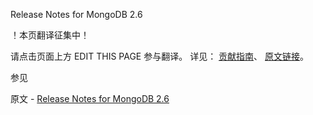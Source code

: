  Release Notes for MongoDB 2.6

 ！本页翻译征集中！

请点击页面上方 EDIT THIS PAGE 参与翻译。
详见：
[贡献指南]( https://github.com/JinMuInfo/MongoDB-Manual-zh/blob/master/CONTRIBUTING.md )、
[原文链接](  https://docs.mongodb.com/manual/release-notes/2.6/  )。

 参见

原文 - [Release Notes for MongoDB 2.6]( https://docs.mongodb.com/manual/release-notes/2.6/ )

